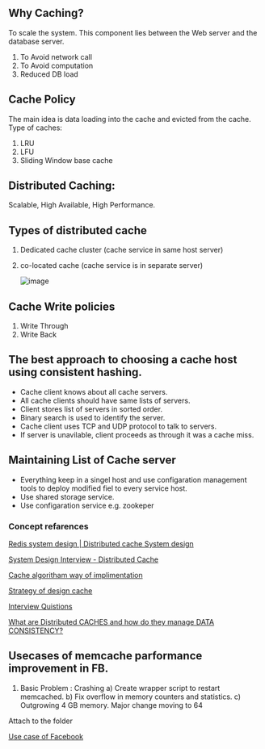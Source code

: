 ## Why Caching? 
To scale the system. This component lies between the Web server and the database server.
  1. To Avoid network call
  2. To Avoid computation
  3. Reduced DB load

## Cache Policy
   The main idea is data loading into the cache and evicted from the cache.
Type of caches:
   1. LRU
   2. LFU
   3. Sliding Window base cache
   

## Distributed Caching:

Scalable, High Available, High Performance. 

## Types of distributed cache 
1. Dedicated cache cluster (cache service in same host server)
2. co-located cache (cache service is in separate server)

   ![image](https://github.com/saikatHi6/ConceptDoc/assets/4381376/7541be30-c972-4de2-8118-7f89c8cf0ddc)

## Cache Write policies
   1. Write Through
   2. Write Back
   


## The best approach to choosing a cache host using consistent hashing. 

  * Cache client knows about all cache servers.
  * All cache clients should have same lists of servers.
  * Client stores list of servers in sorted order.
  * Binary search is used to identify the server.
  * Cache client uses TCP and UDP protocol to talk to servers.
  * If server is unavilable, client proceeds as through it was a cache miss.
  
  
 ## Maintaining List of Cache server
 
  * Everything keep in a singel host and use configaration management tools to deploy modified fiel to every service host.
  * Use shared storage service.
  * Use configaration service e.g. zookeper
  
  
  ### Concept refarences
  
  [Redis system design | Distributed cache System design](https://www.youtube.com/watch?v=DUbEgNw-F9c)
  
  [System Design Interview - Distributed Cache](https://www.youtube.com/watch?v=iuqZvajTOyA&feature=youtu.be)
  
  [Cache algoritham way of implimentation](http://highscalability.com/blog/2016/1/25/design-of-a-modern-cache.html)
  
  [Strategy of design cache](http://blog.gainlo.co/index.php/2016/05/17/design-a-cache-system/)
  
  [Interview Quistions](https://www.interviewbit.com/problems/design-cache/)

  [What are Distributed CACHES and how do they manage DATA CONSISTENCY?](https://www.youtube.com/watch?v=U3RkDLtS7uY&list=PLMCXHnjXnTnvo6alSjVkgxV-VH6EPyvoX&index=11)
  
  
  ## Usecases of memcache parformance improvement in FB.
  
  1) Basic Problem : Crashing
     a) Create wrapper script to restart memcached.
     b) Fix overflow in memory counters and statistics.
     c) Outgrowing 4 GB memory. Major change moving to 64
     
  Attach to the folder   
  

  

  
  
  
  
  
  [Use case of Facebook ](https://www.youtube.com/watch?time_continue=813&v=UH7wkvcf0ys&feature=emb_logo)
